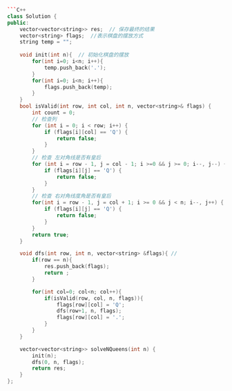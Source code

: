 ```C++
```C++
class Solution {
public:
    vector<vector<string>> res;  // 保存最终的结果
    vector<string> flags;  //表示棋盘的摆放方式
    string temp = "";  
   
    void init(int n){  // 初始化棋盘的摆放
        for(int i=0; i<n; i++){
            temp.push_back('.');
        }
        for(int i=0; i<n; i++){
            flags.push_back(temp);
        }
    }
    bool isValid(int row, int col, int n, vector<string>& flags) {
        int count = 0;
        // 检查列
        for (int i = 0; i < row; i++) {
            if (flags[i][col] == 'Q') {
                return false;
            }
        }
        // 检查 左对角线是否有皇后
        for (int i = row - 1, j = col - 1; i >=0 && j >= 0; i--, j--) {
            if (flags[i][j] == 'Q') {
                return false;
            }
        }
        // 检查 右对角线度角是否有皇后
        for(int i = row - 1, j = col + 1; i >= 0 && j < n; i--, j++) {
            if (flags[i][j] == 'Q') {
                return false;
            }
        }
        return true;
    }

    void dfs(int row, int n, vector<string> &flags){ // 
        if(row == n){
            res.push_back(flags);
            return ;
        }

        for(int col=0; col<n; col++){
            if(isValid(row, col, n, flags)){
                flags[row][col] = 'Q';
                dfs(row+1, n, flags);
                flags[row][col] = '.';
            }
        }
    }

    vector<vector<string>> solveNQueens(int n) {
        init(n);
        dfs(0, n, flags);
        return res;
    }
};
```

